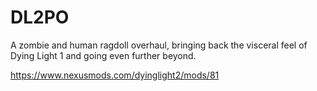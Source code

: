 # DL2PO
A zombie and human ragdoll overhaul, bringing back the visceral feel of Dying Light 1 and going even further beyond.

https://www.nexusmods.com/dyinglight2/mods/81
